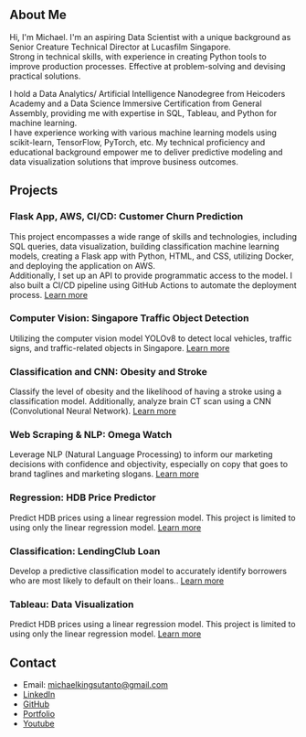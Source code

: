 ## About Me

Hi, I'm Michael. I'm an aspiring Data Scientist with a unique background as Senior Creature Technical Director at Lucasfilm Singapore.  
Strong in technical skills, with experience in creating Python tools to improve production processes.  Effective at problem-solving and devising practical solutions.  

I hold a Data Analytics/ Artificial Intelligence Nanodegree from Heicoders Academy and a Data Science Immersive Certification from General Assembly, providing me with expertise in SQL, Tableau, and Python for machine learning.  
I have experience working with various machine learning models using scikit-learn, TensorFlow, PyTorch, etc. My technical proficiency and educational background empower me to deliver predictive modeling and data visualization solutions that improve business outcomes.   

## Projects

### Flask App, AWS, CI/CD: Customer Churn Prediction
This project encompasses a wide range of skills and technologies, including SQL queries, data visualization, building classification machine learning models, creating a Flask app with Python, HTML, and CSS, utilizing Docker, and deploying the application on AWS.  
Additionally, I set up an API to provide programmatic access to the model. I also built a CI/CD pipeline using GitHub Actions to automate the deployment process. [Learn more](https://github.com/michaelkingsutanto/cutomer_churn_flaskapp_aws_cicd)

### Computer Vision: Singapore Traffic Object Detection
Utilizing the computer vision model YOLOv8 to detect local vehicles, traffic signs, and traffic-related objects in Singapore. [Learn more](https://github.com/michaelkingsutanto/GA_capstone_singapore_traffic_object_detection)

### Classification and CNN: Obesity and Stroke
Classify the level of obesity and the likelihood of having a stroke using a classification model. Additionally, analyze brain CT scan using a CNN (Convolutional Neural Network). [Learn more](https://github.com/michaelkingsutanto/GA_project4_classification_cnn_for_obesity_stroke)

### Web Scraping & NLP: Omega Watch
Leverage NLP (Natural Language Processing) to inform our marketing decisions with confidence and objectivity, especially on copy that goes to brand taglines and marketing slogans. [Learn more](https://github.com/michaelkingsutanto/GA_project3_nlp_omega_watch)

### Regression: HDB Price Predictor
Predict HDB prices using a linear regression model. This project is limited to using only the linear regression model. [Learn more](https://github.com/michaelkingsutanto/GA_project2_hdb_price_predictor)

### Classification: LendingClub Loan
Develop a predictive classification model to accurately identify borrowers who are most likely to default on their loans.. [Learn more](https://github.com/michaelkingsutanto/heicoders_ai200_loandefault_prediction)

### Tableau: Data Visualization
Predict HDB prices using a linear regression model. This project is limited to using only the linear regression model. [Learn more](https://public.tableau.com/app/profile/michael.tan3266/vizzes)

## Contact
- Email: michaelkingsutanto@gmail.com
- [LinkedIn](https://www.linkedin.com/in/michaelkingsutanto)
- [GitHub](https://github.com/michaelkingsutanto)
- [Portfolio](https://michaelkingsutanto.github.io/portfolio/)
- [Youtube](https://www.youtube.com/michaelkingsutanto87)
